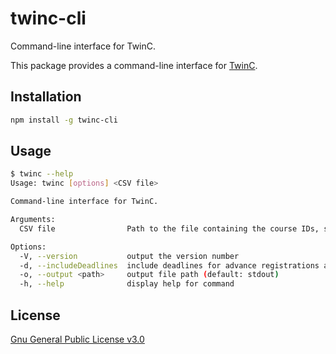 # twinc-cli

Command-line interface for TwinC.

This package provides a command-line interface for [TwinC](https://mimori256.github.io/twinc/).

## Installation

```bash
npm install -g twinc-cli
```

## Usage

```bash
$ twinc --help           
Usage: twinc [options] <CSV file>

Command-line interface for TwinC.

Arguments:
  CSV file                Path to the file containing the course IDs, such as RSReferCsv.csv

Options:
  -V, --version           output the version number
  -d, --includeDeadlines  include deadlines for advance registrations and course registrations
  -o, --output <path>     output file path (default: stdout)
  -h, --help              display help for command
```

## License

[Gnu General Public License v3.0](LICENSE)
